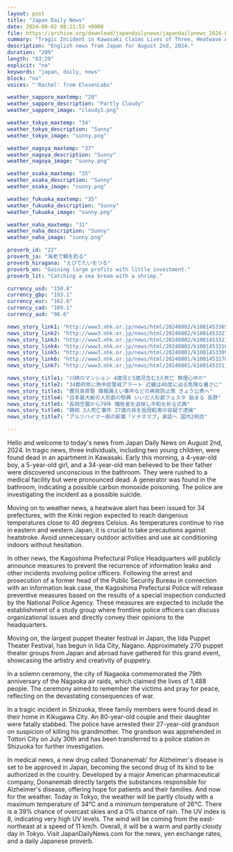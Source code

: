 ```yaml
---
layout: post
title: "Japan Daily News"
date: 2024-08-02 08:21:53 +0900
file: https://archive.org/download/japandailynews/japandailynews_2024-08-02.mp3
summary: "Tragic Incident in Kawasaki Claims Lives of Three, Heatwave Alert in 34 Prefectures, & more…"
description: "English news from Japan for August 2nd, 2024."
duration: "209"
length: "03:29"
explicit: "no"
keywords: "japan, daily, news"
block: "no"
voices: "'Rachel' from ElevenLabs"

weather_sapporo_maxtemp: "29"
weather_sapporo_description: "Partly Cloudy"
weather_sapporo_image: "cloudy1.png"

weather_tokyo_maxtemp: "34"
weather_tokyo_description: "Sunny"
weather_tokyo_image: "sunny.png"

weather_nagoya_maxtemp: "37"
weather_nagoya_description: "Sunny"
weather_nagoya_image: "sunny.png"

weather_osaka_maxtemp: "35"
weather_osaka_description: "Sunny"
weather_osaka_image: "sunny.png"

weather_fukuoka_maxtemp: "35"
weather_fukuoka_description: "Sunny"
weather_fukuoka_image: "sunny.png"

weather_naha_maxtemp: "31"
weather_naha_description: "Sunny"
weather_naha_image: "sunny.png"

proverb_id: "22"
proverb_ja: "海老で鯛を釣る"
proverb_hiragana: "えびでたいをつる"
proverb_en: "Gaining large profits with little investment."
proverb_lit: "Catching a sea bream with a shrimp."

currency_usd: "150.8"
currency_gbp: "193.1"
currency_eur: "162.6"
currency_cad: "109.1"
currency_aud: "98.6"

news_story_link1: "http://www3.nhk.or.jp/news/html/20240802/k10014533651000.html"
news_story_link2: "http://www3.nhk.or.jp/news/html/20240802/k10014533271000.html"
news_story_link3: "http://www3.nhk.or.jp/news/html/20240802/k10014533211000.html"
news_story_link4: "http://www3.nhk.or.jp/news/html/20240802/k10014533161000.html"
news_story_link5: "http://www3.nhk.or.jp/news/html/20240801/k10014533091000.html"
news_story_link6: "http://www3.nhk.or.jp/news/html/20240801/k10014532701000.html"
news_story_link7: "http://www3.nhk.or.jp/news/html/20240801/k10014533111000.html"

news_story_title1: "川崎のマンション 4歳児と5歳児含む3人死亡 無理心中か"
news_story_title2: "34都府県に熱中症警戒アラート 近畿は40度に迫る危険な暑さに"
news_story_title3: "鹿児島県警 情報漏えい事件などの再発防止策 きょう公表へ"
news_story_title4: "日本最大級の人形劇の祭典 いいだ人形劇フェスタ 始まる 長野"
news_story_title5: "長岡空襲から79年 犠牲者を追悼し平和を祈る式典"
news_story_title6: "静岡 3人死亡事件 27歳の孫を祖母殺害の容疑で逮捕"
news_story_title7: "アルツハイマー病の新薬「ドナネマブ」承認へ 国内2例目"

---
```


Hello and welcome to today's news from Japan Daily News on August 2nd, 2024. In tragic news, three individuals, including two young children, were found dead in an apartment in Kawasaki. Early this morning, a 4-year-old boy, a 5-year-old girl, and a 34-year-old man believed to be their father were discovered unconscious in the bathroom. They were rushed to a medical facility but were pronounced dead. A generator was found in the bathroom, indicating a possible carbon monoxide poisoning. The police are investigating the incident as a possible suicide.

Moving on to weather news, a heatwave alert has been issued for 34 prefectures, with the Kinki region expected to reach dangerous temperatures close to 40 degrees Celsius. As temperatures continue to rise in eastern and western Japan, it is crucial to take precautions against heatstroke. Avoid unnecessary outdoor activities and use air conditioning indoors without hesitation.

In other news, the Kagoshima Prefectural Police Headquarters will publicly announce measures to prevent the recurrence of information leaks and other incidents involving police officers. Following the arrest and prosecution of a former head of the Public Security Bureau in connection with an information leak case, the Kagoshima Prefectural Police will release preventive measures based on the results of a special inspection conducted by the National Police Agency. These measures are expected to include the establishment of a study group where frontline police officers can discuss organizational issues and directly convey their opinions to the headquarters.

Moving on, the largest puppet theater festival in Japan, the Iida Puppet Theater Festival, has begun in Iida City, Nagano. Approximately 270 puppet theater groups from Japan and abroad have gathered for this grand event, showcasing the artistry and creativity of puppetry.

In a solemn ceremony, the city of Nagaoka commemorated the 79th anniversary of the Nagaoka air raids, which claimed the lives of 1,488 people. The ceremony aimed to remember the victims and pray for peace, reflecting on the devastating consequences of war.

In a tragic incident in Shizuoka, three family members were found dead in their home in Kikugawa City. An 80-year-old couple and their daughter were fatally stabbed. The police have arrested their 27-year-old grandson on suspicion of killing his grandmother. The grandson was apprehended in Tottori City on July 30th and has been transferred to a police station in Shizuoka for further investigation.

In medical news, a new drug called 'Donanemab' for Alzheimer's disease is set to be approved in Japan, becoming the second drug of its kind to be authorized in the country. Developed by a major American pharmaceutical company, Donanemab directly targets the substances responsible for Alzheimer's disease, offering hope for patients and their families. And now for the weather. Today in Tokyo, the weather will be partly cloudy with a maximum temperature of 34°C and a minimum temperature of 26°C. There is a 39% chance of overcast skies and a 0% chance of rain. The UV index is 8, indicating very high UV levels. The wind will be coming from the east-northeast at a speed of 11 km/h. Overall, it will be a warm and partly cloudy day in Tokyo.  Visit JapanDailyNews.com for the news, yen exchange rates, and a daily Japanese proverb.
